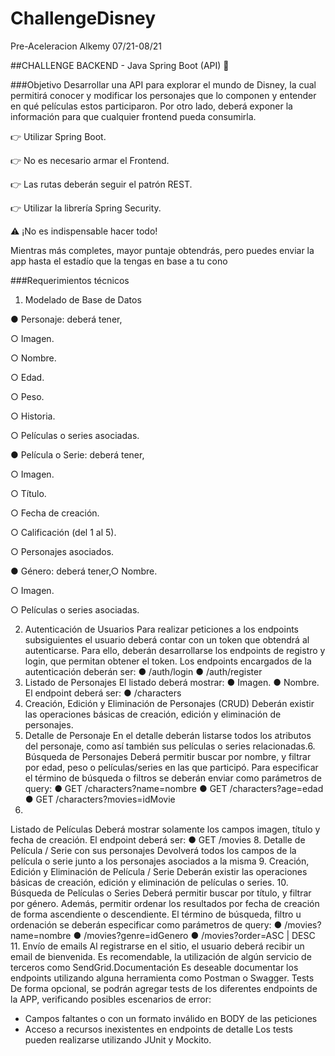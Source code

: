 # ChallengeDisney
Pre-Aceleracion Alkemy 07/21-08/21


##CHALLENGE BACKEND - Java Spring Boot (API) 🚀

###Objetivo
Desarrollar una API para explorar el mundo de Disney, la cual permitirá conocer y modificar los
personajes que lo componen y entender en qué películas estos participaron. Por otro lado, deberá
exponer la información para que cualquier frontend pueda consumirla.

👉 Utilizar Spring Boot.

👉 No es necesario armar el Frontend.

👉 Las rutas deberán seguir el patrón REST.

👉 Utilizar la librería Spring Security.

   
⚠ ¡No es indispensable hacer todo!

Mientras más completes, mayor puntaje obtendrás, pero puedes enviar la app hasta el estadío que la
tengas en base a tu cono



 
###Requerimientos técnicos

1. Modelado de Base de Datos

● Personaje: deberá tener,

  ○ Imagen.
  
  ○ Nombre.

  ○ Edad.
  
  ○ Peso.
  
  ○ Historia.
  
  ○ Películas o series asociadas.
  

● Película o Serie: deberá tener,

  ○ Imagen.

  ○ Título.

  ○ Fecha de creación.

  ○ Calificación (del 1 al 5).

  ○ Personajes asociados.

● Género: deberá tener,○ Nombre.

  ○ Imagen.

  ○ Películas o series asociadas.


2. Autenticación de Usuarios
Para realizar peticiones a los endpoints subsiguientes el usuario deberá contar con un token que
obtendrá al autenticarse. Para ello, deberán desarrollarse los endpoints de registro y login, que
permitan obtener el token.
Los endpoints encargados de la autenticación deberán ser:
● /auth/login
● /auth/register
3. Listado de Personajes
El listado deberá mostrar:
● Imagen.
● Nombre.
El endpoint deberá ser:
● /characters
4. Creación, Edición y Eliminación de Personajes (CRUD)
Deberán existir las operaciones básicas de creación, edición y eliminación de personajes.
5. Detalle de Personaje
En el detalle deberán listarse todos los atributos del personaje, como así también sus películas o
series relacionadas.6. Búsqueda de Personajes
Deberá permitir buscar por nombre, y filtrar por edad, peso o películas/series en las que participó.
Para especificar el término de búsqueda o filtros se deberán enviar como parámetros de query:
● GET /characters?name=nombre
● GET /characters?age=edad
● GET /characters?movies=idMovie
7.
Listado de Películas
Deberá mostrar solamente los campos imagen, título y fecha de creación.
El endpoint deberá ser:
● GET /movies
8. Detalle de Película / Serie con sus personajes
Devolverá todos los campos de la película o serie junto a los personajes asociados a la misma
9. Creación, Edición y Eliminación de Película / Serie
Deberán existir las operaciones básicas de creación, edición y eliminación de películas o series.
10. Búsqueda de Películas o Series
Deberá permitir buscar por título, y filtrar por género. Además, permitir ordenar los resultados por
fecha de creación de forma ascendiente o descendiente.
El término de búsqueda, filtro u ordenación se deberán especificar como parámetros de query:
● /movies?name=nombre
● /movies?genre=idGenero
● /movies?order=ASC | DESC
11. Envío de emails
Al registrarse en el sitio, el usuario deberá recibir un email de bienvenida. Es recomendable, la
utilización de algún servicio de terceros como SendGrid.Documentación
Es deseable documentar los endpoints utilizando alguna herramienta como Postman o
Swagger.
Tests
De forma opcional, se podrán agregar tests de los diferentes endpoints de la APP, verificando
posibles escenarios de error:
- Campos faltantes o con un formato inválido en BODY de las peticiones
- Acceso a recursos inexistentes en endpoints de detalle
Los tests pueden realizarse utilizando JUnit y Mockito.
